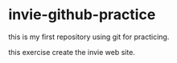 # invie-github-practice
this is my first repository using git for practicing.

this exercise create the invie web site.

